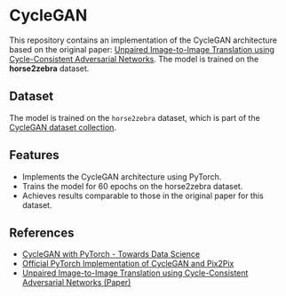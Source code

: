 # CycleGAN

This repository contains an implementation of the CycleGAN architecture based on the original paper: [Unpaired Image-to-Image Translation using Cycle-Consistent Adversarial Networks](https://arxiv.org/abs/1703.10593). The model is trained on the **horse2zebra** dataset.

## Dataset
The model is trained on the `horse2zebra` dataset, which is part of the [CycleGAN dataset collection](https://people.eecs.berkeley.edu/~taesung_park/CycleGAN/datasets/).

## Features
- Implements the CycleGAN architecture using PyTorch.
- Trains the model for 60 epochs on the horse2zebra dataset.
- Achieves results comparable to those in the original paper for this dataset.

## References
- [CycleGAN with PyTorch - Towards Data Science](https://towardsdatascience.com/cycle-gan-with-pytorch-ebe5db947a99)
- [Official PyTorch Implementation of CycleGAN and Pix2Pix](https://github.com/junyanz/pytorch-CycleGAN-and-pix2pix)
- [Unpaired Image-to-Image Translation using Cycle-Consistent Adversarial Networks (Paper)](https://arxiv.org/abs/1703.10593)